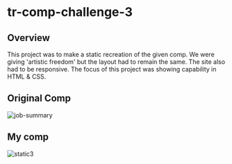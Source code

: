 tr-comp-challenge-3
===

## Overview

This project was to make a static recreation of the given comp. We were giving 'artistic freedom' but the layout had to remain the same. The site also had to be responsive. The focus of this project was showing capability in HTML & CSS.


## Original Comp

![job-summary](https://user-images.githubusercontent.com/34175382/36801381-31f3e8c2-1c6f-11e8-96f1-fda8c925aad8.png)


## My comp

![static3](https://user-images.githubusercontent.com/34175382/36801987-ba79913c-1c70-11e8-9ef4-1f5227a57263.png)
